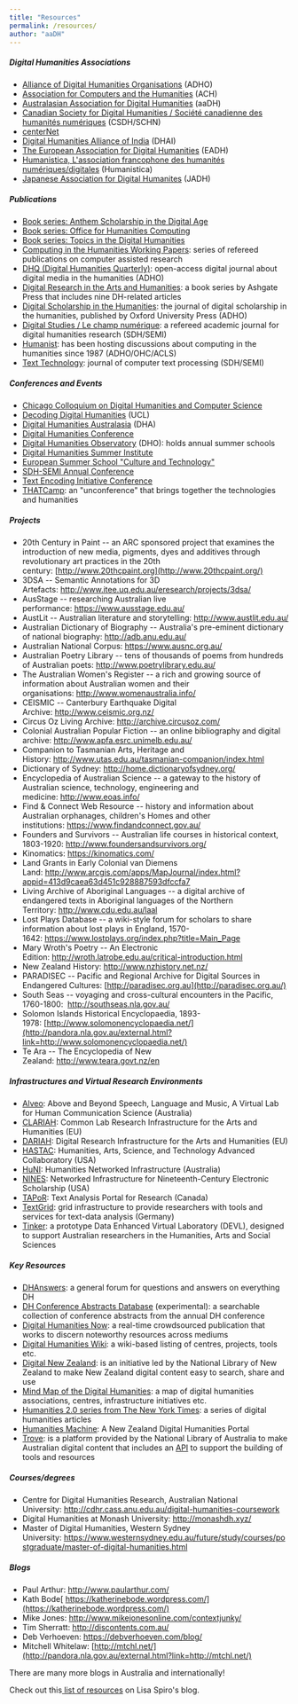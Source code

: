 ```yaml
---
title: "Resources"
permalink: /resources/
author: "aaDH"
---
```


##### Digital Humanities Associations

-   [Alliance of Digital Humanities Organisations](http://digitalhumanities.org/) (ADHO)
-   [Association for Computers and the Humanities](http://www.ach.org/) (ACH)
-   [Australasian Association for Digital Humanities](http://pandora.nla.gov.au/pan/129862/20161216-0002/aa-dh.org/index.html) (aaDH)
-   [Canadian Society for Digital Humanities / Société canadienne des humanités numériques](http://csdh-schn.org/) (CSDH/SCHN)
-   [centerNet](http://digitalhumanities.org/centernet/)
-   [Digital Humanities Alliance of India](http://dhaindia.wordpress.com/) (DHAI)
-   [The European Association for Digital Humanities](http://www.allc.org/) (EADH)
-   [Humanistica, L'association francophone des humanités numériques/digitales](http://www.humanisti.ca/) (Humanistica)
-   [Japanese Association for Digital Humanites](http://www.jadh.org/) (JADH)

##### Publications

-   [Book series: Anthem Scholarship in the Digital Age](http://www.anthempress.com/anthem-scholarship-in-the-digital-age)
-   [Book series: Office for Humanities Computing](http://eadh.org/publications/book-series-office-humanities-computing-ohc-0)
-   [Book series: Topics in the Digital Humanities](http://www.press.uillinois.edu/books/index.php?type=series&search=TDH)
-   [Computing in the Humanities Working Papers](http://www.chass.utoronto.ca/epc/chwp/): series of refereed publications on computer assisted research
-   [DHQ (Digital Humanities Quarterly)](http://www.digitalhumanities.org/dhq/): open-access digital journal about digital media in the humanities (ADHO)
-   [Digital Research in the Arts and Humanities](http://www.ashgate.com/digitalresearch): a book series by Ashgate Press that includes nine DH-related articles
-   [Digital Scholarship in the Humanities](http://dsh.oxfordjournals.org/): the journal of digital scholarship in the humanities, published by Oxford University Press (ADHO)
-   [Digital Studies / Le champ numérique](http://www.digitalstudies.org/): a refereed academic journal for digital humanities research (SDH/SEMI)
-   [Humanist](http://digitalhumanities.org/humanist/): has been hosting discussions about computing in the humanities since 1987 (ADHO/OHC/ACLS)
-   [Text Technology](http://eadh.org/publications/book-series-office-humanities-computing-ohc-0): journal of computer text processing (SDH/SEMI)

##### Conferences and Events

-   [Chicago Colloquium on Digital Humanities and Computer Science](http://chicagocolloquium.org/)
-   [Decoding Digital Humanities](http://www.ucl.ac.uk/dh/ddh) (UCL)
-   [Digital Humanities Australasia](https://aa-dh.org/conferences/) (DHA)
-   [Digital Humanities Conference](http://www.digitalhumanities.org/drupal2/node/3)
-   [Digital Humanities Observatory](http://dho.ie/events) (DHO): holds annual summer schools
-   [Digital Humanities Summer Institute](http://dhsi.org/)
-   [European Summer School "Culture and Technology"](http://www.culingtec.uni-leipzig.de/ESU/)
-   [SDH-SEMI Annual Conference](http://www.sdh-semi.org/)
-   [Text Encoding Initiative Conference](http://www.tei-c.org/Membership/Meetings/)
-   [THATCamp](http://thatcamp.org/): an "unconference" that brings together the technologies and humanities

##### Projects

-   20th Century in Paint -- an ARC sponsored project that examines the introduction of new media, pigments, dyes and additives through revolutionary art practices in the 20th century: [http://www.20thcpaint.org](http://www.20thcpaint.org/)
-   3DSA -- Semantic Annotations for 3D Artefacts: <http://www.itee.uq.edu.au/eresearch/projects/3dsa/>
-   AusStage -- researching Australian live performance: <https://www.ausstage.edu.au/>
-   AustLit -- Australian literature and storytelling: <http://www.austlit.edu.au/>
-   Australian Dictionary of Biography -- Australia's pre-eminent dictionary of national biography: <http://adb.anu.edu.au/>
-   Australian National Corpus: <https://www.ausnc.org.au/>
-   Australian Poetry Library -- tens of thousands of poems from hundreds of Australian poets: <http://www.poetrylibrary.edu.au/>
-   The Australian Women's Register -- a rich and growing source of information about Australian women and their organisations: <http://www.womenaustralia.info/>
-   CEISMIC -- Canterbury Earthquake Digital Archive: <http://www.ceismic.org.nz/>
-   Circus Oz Living Archive: <http://archive.circusoz.com/>
-   Colonial Australian Popular Fiction -- an online bibliography and digital archive: <http://www.apfa.esrc.unimelb.edu.au/>
-   Companion to Tasmanian Arts, Heritage and History: <http://www.utas.edu.au/tasmanian-companion/index.html>
-   Dictionary of Sydney: <http://home.dictionaryofsydney.org/>
-   Encyclopedia of Australian Science -- a gateway to the history of Australian science, technology, engineering and medicine: <http://www.eoas.info/>
-   Find & Connect Web Resource -- history and information about Australian orphanages, children's Homes and other institutions: <https://www.findandconnect.gov.au/>
-   Founders and Survivors -- Australian life courses in historical context, 1803-1920: <http://www.foundersandsurvivors.org/>
-   Kinomatics: <https://kinomatics.com/>
-   Land Grants in Early Colonial van Diemens Land: <http://www.arcgis.com/apps/MapJournal/index.html?appid=413d9caea63d451c928887593dfccfa7>
-   Living Archive of Aboriginal Languages -- a digital archive of endangered texts in Aboriginal languages of the Northern Territory: <http://www.cdu.edu.au/laal>
-   Lost Plays Database -- a wiki-style forum for scholars to share information about lost plays in England, 1570-1642: <https://www.lostplays.org/index.php?title=Main_Page>
-   Mary Wroth's Poetry -- An Electronic Edition: <http://wroth.latrobe.edu.au/critical-introduction.html>
-   New Zealand History: <http://www.nzhistory.net.nz/>
-   PARADISEC -- Pacific and Regional Archive for Digital Sources in Endangered Cultures: [http://paradisec.org.au](http://paradisec.org.au/)
-   South Seas -- voyaging and cross-cultural encounters in the Pacific, 1760-1800:  <http://southseas.nla.gov.au/>
-   Solomon Islands Historical Encyclopaedia, 1893-1978: [http://www.solomonencyclopaedia.net/](http://pandora.nla.gov.au/external.html?link=http://www.solomonencyclopaedia.net/)
-   Te Ara -- The Encyclopedia of New Zealand: <http://www.teara.govt.nz/en>

##### Infrastructures and Virtual Research Environments

-   [Alveo](http://alveo.edu.au/): Above and Beyond Speech, Language and Music, A Virtual Lab for Human Communication Science (Australia)
-   [CLARIAH](https://www.clariah.nl/): Common Lab Research Infrastructure for the Arts and Humanities (EU)
-   [DARIAH](http://www.dariah.eu/): Digital Research Infrastructure for the Arts and Humanities (EU)
-   [HASTAC](http://www.ehri-project.eu/): Humanities, Arts, Science, and Technology Advanced Collaboratory (USA)
-   [HuNI](https://huni.net.au/#/search): Humanities Networked Infrastructure (Australia)
-   [NINES](http://www.nines.org/): Networked Infrastructure for Nineteenth-Century Electronic Scholarship (USA)
-   [TAPoR](http://portal.tapor.ca/): Text Analysis Portal for Research (Canada)
-   [TextGrid](http://www.nines.org/): grid infrastructure to provide researchers with tools and services for text-data analysis (Germany)
-   [Tinker](https://tinker.edu.au/): a prototype Data Enhanced Virtual Laboratory (DEVL), designed to support Australian researchers in the Humanities, Arts and Social Sciences

##### Key Resources

-   [DHAnswers](http://digitalhumanities.org/answers/): a general forum for questions and answers on everything DH
-   [DH Conference Abstracts Database](http://209.20.69.206:8080/dh-abstracts/search) (experimental): a searchable collection of conference abstracts from the annual DH conference
-   [Digital Humanities Now](http://digitalhumanitiesnow.org/): a real-time crowdsourced publication that works to discern noteworthy resources across mediums
-   [Digital Humanities Wiki](http://digitalhumanities.pbwiki.com/): a wiki-based listing of centres, projects, tools etc.
-   [Digital New Zealand](http://www.digitalnz.org/): is an initiative led by the National Library of New Zealand to make New Zealand digital content easy to search, share and use
-   [Mind Map of the Digital Humanities](http://digitalhumanities.org/answers/): a map of digital humanities associations, centres, infrastructure initiatives etc.
-   [Humanities 2.0 series from The New York Times](http://topics.nytimes.com/top/features/books/series/humanities_20/index.html?scp=1&sq=digital%20humanities&st=cse): a series of digital humanities articles
-   [Humanities Machine](http://humanitiesmachine.org.nz/): A New Zealand Digital Humanities Portal
-   [Trove](http://trove.nla.gov.au/): is a platform provided by the National Library of Australia to make Australian digital content that includes an [API](http://help.nla.gov.au/trove/building-with-trove) to support the building of tools and resources

##### Courses/degrees

-   Centre for Digital Humanities Research, Australian National University: <http://cdhr.cass.anu.edu.au/digital-humanities-coursework>
-   Digital Humanities at Monash University: <http://monashdh.xyz/>
-   Master of Digital Humanities, Western Sydney University: <https://www.westernsydney.edu.au/future/study/courses/postgraduate/master-of-digital-humanities.html>

##### Blogs

-   Paul Arthur: <http://www.paularthur.com/>
-   Kath Bode[ https://katherinebode.wordpress.com/](https://katherinebode.wordpress.com/)
-   Mike Jones: <http://www.mikejonesonline.com/contextjunky/>
-   Tim Sherratt: <http://discontents.com.au/>
-   Deb Verhoeven: <https://debverhoeven.com/blog/>
-   Mitchell Whitelaw: [http://mtchl.net/](http://pandora.nla.gov.au/external.html?link=http://mtchl.net/)

There are many more blogs in Australia and internationally!

Check out this[ list of resources](http://digitalscholarship.wordpress.com/2011/10/14/getting-started-in-the-digital-humanities) on Lisa Spiro's blog.